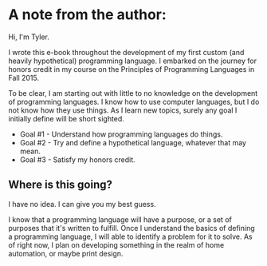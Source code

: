  
# A note from the author:

Hi, I'm Tyler. 

I wrote this e-book throughout the development of my first custom (and heavily hypothetical) programming language. I embarked on the journey for honors credit in my course on the Principles of Programming Languages in Fall 2015. 

To be clear, I am starting out with little to no knowledge on the development of programming languages. I know how to use computer languages, but I do not know how they use things. As I learn new topics, surely any goal I initially define will be short sighted.  

- Goal #1 - Understand how programming languages do things. 
- Goal #2 - Try and define a hypothetical language, whatever that may mean.
- Goal #3 - Satisfy my honors credit. 

## Where is this going?

I have no idea. I can give you my best guess. 

I know that a programming language will have a purpose, or a set of purposes that it's written to fulfill.  Once I understand the basics of defining a programming language, I will able to identify a problem for it to solve. As of right now, I plan on developing something in the realm of home automation, or maybe print design. 

